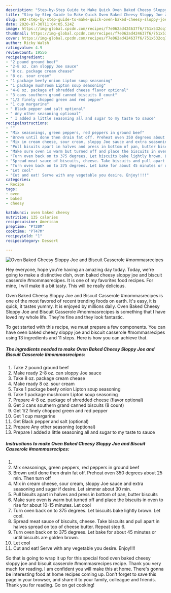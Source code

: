 ```yaml
---
description: "Step-by-Step Guide to Make Quick Oven Baked Cheesy Sloppy Joe and Biscuit Casserole #mommasrecipes"
title: "Step-by-Step Guide to Make Quick Oven Baked Cheesy Sloppy Joe and Biscuit Casserole #mommasrecipes"
slug: 892-step-by-step-guide-to-make-quick-oven-baked-cheesy-sloppy-joe-and-biscuit-casserole-mommasrecipes
date: 2020-07-30T11:04:05.524Z
image: https://img-global.cpcdn.com/recipes/f7e062ad424637f6/751x532cq70/oven-baked-cheesy-sloppy-joe-and-biscuit-casserole-mommasrecipes-recipe-main-photo.jpg
thumbnail: https://img-global.cpcdn.com/recipes/f7e062ad424637f6/751x532cq70/oven-baked-cheesy-sloppy-joe-and-biscuit-casserole-mommasrecipes-recipe-main-photo.jpg
cover: https://img-global.cpcdn.com/recipes/f7e062ad424637f6/751x532cq70/oven-baked-cheesy-sloppy-joe-and-biscuit-casserole-mommasrecipes-recipe-main-photo.jpg
author: Ricky Walsh
ratingvalue: 4.9
reviewcount: 19556
recipeingredient:
- "2 pound ground beef"
- "2-8 oz. can sloppy Joe sauce"
- "8 oz. package cream chease"
- "8 oz. sour cream"
- "1 package beefy onion Lipton soup seasoning"
- "1 package mushroom Lipton soup seasoning"
- "4-8 oz. package of shredded cheese flavor optional"
- "3 cans southern grand canned biscuits 8 count"
- "1/2 finely chopped green and red pepper"
- "1 cup margarine"
- " Black pepper and salt optional"
- " Any other seasoning optional"
- " I added a little seasoning all and sugar to my taste to sauce"
recipeinstructions:
- ""
- "Mix seasonings, green peppers, red peppers in ground beef"
- "Brown until done then drain fat off. Preheat oven 350 degrees about 25 min. Then turn off"
- "Mix in cream cheese, sour cream, sloppy Joe sauce and extra seasoning and sugar if desire. Let simmer about 30 min."
- "Pull bisuits apart in halves and press in bottom of pan, butter biscuits"
- "Make sure oven is warm but turned off and place the biscuits in oven to rise for about 10-15 minutes. Let cool"
- "Turn oven back on to 375 degrees. Let biscuits bake lightly brown. Let cool."
- "Spread meat sauce of biscuits, cheese. Take biscuits and pull apart in halves spread on top of cheese butter. Repeat step 6."
- "Turn oven back on to 375 degrees. Let bake for about 45 minutes or until biscuits are golden brown."
- "Let cool"
- "Cut and eat! Serve with any vegetable you desire. Enjoy!!!!"
categories:
- Recipe
tags:
- oven
- baked
- cheesy

katakunci: oven baked cheesy 
nutrition: 135 calories
recipecuisine: American
preptime: "PT20M"
cooktime: "PT47M"
recipeyield: "1"
recipecategory: Dessert

---
```



![Oven Baked Cheesy Sloppy Joe and Biscuit Casserole #mommasrecipes](https://img-global.cpcdn.com/recipes/f7e062ad424637f6/751x532cq70/oven-baked-cheesy-sloppy-joe-and-biscuit-casserole-mommasrecipes-recipe-main-photo.jpg)

Hey everyone, hope you're having an amazing day today. Today, we're going to make a distinctive dish, oven baked cheesy sloppy joe and biscuit casserole #mommasrecipes. It is one of my favorites food recipes. For mine, I will make it a bit tasty. This will be really delicious.

Oven Baked Cheesy Sloppy Joe and Biscuit Casserole #mommasrecipes is one of the most favored of recent trending foods on earth. It's easy, it is quick, it tastes yummy. It is enjoyed by millions daily. Oven Baked Cheesy Sloppy Joe and Biscuit Casserole #mommasrecipes is something that I have loved my whole life. They're fine and they look fantastic.




To get started with this recipe, we must prepare a few components. You can have oven baked cheesy sloppy joe and biscuit casserole #mommasrecipes using 13 ingredients and 11 steps. Here is how you can achieve that.

<!--inarticleads1-->

##### The ingredients needed to make Oven Baked Cheesy Sloppy Joe and Biscuit Casserole #mommasrecipes:

1. Take 2 pound ground beef
1. Make ready 2-8 oz. can sloppy Joe sauce
1. Take 8 oz. package cream chease
1. Make ready 8 oz. sour cream
1. Take 1 package beefy onion Lipton soup seasoning
1. Take 1 package mushroom Lipton soup seasoning
1. Prepare 4-8 oz. package of shredded cheese (flavor optional)
1. Get 3 cans southern grand canned biscuits (8 count)
1. Get 1/2 finely chopped green and red pepper
1. Get 1 cup margarine
1. Get  Black pepper and salt (optional)
1. Prepare  Any other seasoning (optional)
1. Prepare  I added a little seasoning all and sugar to my taste to sauce




<!--inarticleads2-->

##### Instructions to make Oven Baked Cheesy Sloppy Joe and Biscuit Casserole #mommasrecipes:

1. 
1. Mix seasonings, green peppers, red peppers in ground beef
1. Brown until done then drain fat off. Preheat oven 350 degrees about 25 min. Then turn off
1. Mix in cream cheese, sour cream, sloppy Joe sauce and extra seasoning and sugar if desire. Let simmer about 30 min.
1. Pull bisuits apart in halves and press in bottom of pan, butter biscuits
1. Make sure oven is warm but turned off and place the biscuits in oven to rise for about 10-15 minutes. Let cool
1. Turn oven back on to 375 degrees. Let biscuits bake lightly brown. Let cool.
1. Spread meat sauce of biscuits, cheese. Take biscuits and pull apart in halves spread on top of cheese butter. Repeat step 6.
1. Turn oven back on to 375 degrees. Let bake for about 45 minutes or until biscuits are golden brown.
1. Let cool
1. Cut and eat! Serve with any vegetable you desire. Enjoy!!!!




So that is going to wrap it up for this special food oven baked cheesy sloppy joe and biscuit casserole #mommasrecipes recipe. Thank you very much for reading. I am confident you will make this at home. There's gonna be interesting food at home recipes coming up. Don't forget to save this page in your browser, and share it to your family, colleague and friends. Thank you for reading. Go on get cooking!
